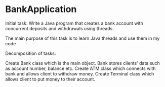 ﻿# BankApplication
Initial task: Write a Java program that creates a bank account with concurrent deposits and withdrawals using threads.

The main purpose of this task is to learn Java threads and use them in my code

Decomposition of tasks:

Create Bank class which is the main object. Bank stores clients' data such as account number, balance etc.
Create ATM class which connects with bank and allows client to withdraw money.
Create Terminal class which allows client to put money to their account.

